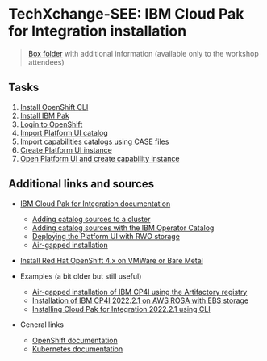 
# TechXchange-SEE: IBM Cloud Pak for Integration installation


>[Box folder](https://ibm.box.com/s/597dicj8ece4twnah9c2o9jl1n509xtg) with additional information (available only to the workshop attendees)<br>



## Tasks

1. [Install OpenShift CLI](tasks/01-Install-OpenShift-CLI.md)
2. [Install IBM Pak](tasks/02-Install-IBM-Pak.md)
3. [Login to OpenShift](tasks/03-Login-to-OpenShift.md)
4. [Import Platform UI catalog](tasks/04-Import-Platform-UI-catalog.md)
5. [Import capabilities catalogs using CASE files](tasks/05-Import-capabilities-catalogs.md)
6. [Create Platform UI instance](tasks/06-Create-Platform-UI-instance.md)
7. [Open Platform UI and create capability instance](tasks/07-Capability-instance.md)


## Additional links and sources

- [IBM Cloud Pak for Integration documentation](https://www.ibm.com/docs/en/cloud-paks/cp-integration)
  - [Adding catalog sources to a cluster](https://www.ibm.com/docs/en/cloud-paks/cp-integration/2023.2?topic=images-adding-catalog-sources-cluster)
  - [Adding catalog sources with the IBM Operator Catalog](https://www.ibm.com/docs/en/cloud-paks/cp-integration/2023.2?topic=images-adding-catalog-sources-cluster#adding-catalog-sources-to-a-cluster__adding-catalog-sources-with-the-ibm-operator-catalog-online-only__title__1)
  - [Deploying the Platform UI with RWO storage](https://www.ibm.com/docs/en/cloud-paks/cp-integration/2023.2?topic=ui-deploying-platform-rwo-storage)
  - [Air-gapped installation](https://www.ibm.com/docs/en/cloud-paks/cp-integration/2023.2?topic=images-mirroring-air-gapped-cluster)


- [Install Red Hat OpenShift 4.x on VMWare or Bare Metal](https://github.com/IBM-ICP4D/cloud-pak-ocp-4)

- Examples (a bit older but still useful)
  - [Air-gapped installation of IBM CP4I using the Artifactory registry](https://github.com/sreckoj/CP4I-airgapped-install-Artifactory)
  - [Installation of IBM CP4I 2022.2.1 on AWS ROSA with EBS storage](https://github.com/sreckoj/IBM-CP4I-on-AWS-ROSA)
  - [Installing Cloud Pak for Integration 2022.2.1 using CLI](https://github.com/sreckoj/IBM-CP4I-CLI-based-installation)

- General links
  - [OpenShift documentation](https://docs.openshift.com/)
  - [Kubernetes documentation](https://kubernetes.io/docs/home/)





